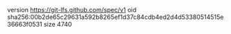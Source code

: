 version https://git-lfs.github.com/spec/v1
oid sha256:00b2de65c29631a592b8265ef1d37c84cdb4ed2d4d53380514515e36663f0531
size 4740

